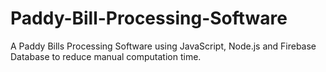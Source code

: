 # Paddy-Bill-Processing-Software
 A Paddy Bills Processing Software using JavaScript, Node.js and Firebase Database to reduce manual computation time.
